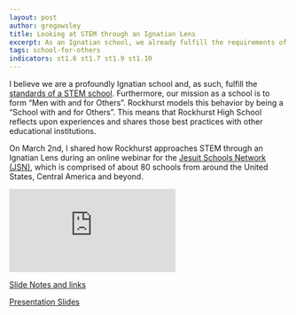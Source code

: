 ```yaml
---
layout: post
author: gregowsley
title: Looking at STEM through an Ignatian Lens
excerpt: As an Ignatian school, we already fulfill the requirements of a STEM school.
tags: school-for-others
indicators: st1.6 st1.7 st1.9 st1.10
---
```


I believe we are a profoundly Ignatian school and, as such, fulfill the [standards of a STEM school](http://steam.rockhursths.edu/2016/04/25/STEM-Certification.html). Furthermore, our mission as a school is to form “Men with and for Others”. Rockhurst models this behavior by being a “School with and for Others”. This means that Rockhurst High School reflects upon experiences and shares those best practices with other educational institutions. 

On March 2nd, I shared how Rockhurst approaches STEM through an Ignatian Lens during an online webinar for the [Jesuit Schools Network (JSN)](https://www.jesuitschoolsnetwork.org/), which is comprised of about 80 schools from around the United States, Central America and beyond.

<div class="embed-container">
  <iframe src="https://www.youtube.com/embed/wa6PaYz-LGs" frameborder="0" allowfullscreen></iframe>
</div>

[Slide Notes and links](https://docs.google.com/document/d/1kGheyb9_jTnp05rxC1B2d-l1Ot6SqoorGdMeUhSaanM/edit?usp=sharing)

[Presentation Slides](https://docs.google.com/presentation/d/1_fcrQYaUksDqqudoECrdqpyhEvzqDV7wHLwlNZdikQ8/edit?usp=sharing)


